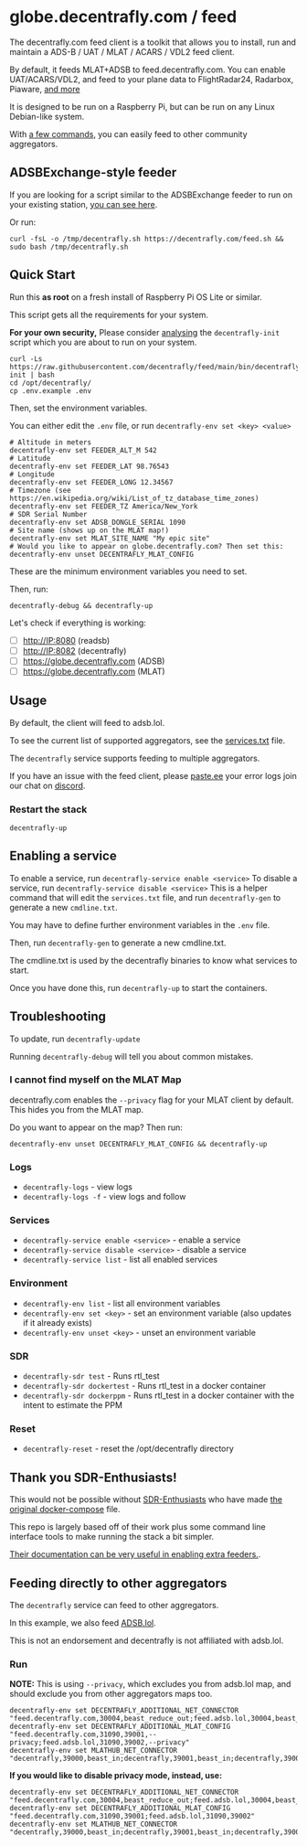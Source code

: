 # globe.decentrafly.com / feed

The decentrafly.com feed client is a toolkit that allows you to install, run and maintain a ADS-B / UAT / MLAT / ACARS / VDL2 feed client.

By default, it feeds MLAT+ADSB to feed.decentrafly.com. You can enable UAT/ACARS/VDL2, and feed to your plane data to FlightRadar24, Radarbox, Piaware, [and more](.env.example)

It is designed to be run on a Raspberry Pi, but can be run on any Linux Debian-like system.

With [a few commands](#feeding-directly-to-other-aggregators), you can easily feed to other community aggregators.

## ADSBExchange-style feeder

If you are looking for a script similar to the ADSBExchange feeder to run on your existing station, [you can see here](https://github.com/decentrafly/feed/tree/master).

Or run:
```
curl -fsL -o /tmp/decentrafly.sh https://decentrafly.com/feed.sh && sudo bash /tmp/decentrafly.sh
```

## Quick Start

Run this **as root** on a fresh install of Raspberry Pi OS Lite or similar.

This script gets all the requirements for your system.

**For your own security,** Please consider [analysing](https://github.com/decentrafly/feed/blob/main/bin/decentrafly-init) the `decentrafly-init` script which you are about to run on your system.

```
curl -Ls https://raw.githubusercontent.com/decentrafly/feed/main/bin/decentrafly-init | bash
cd /opt/decentrafly/
cp .env.example .env
```

Then, set the environment variables.

You can either edit the `.env` file, or run `decentrafly-env set <key> <value>`

```
# Altitude in meters
decentrafly-env set FEEDER_ALT_M 542
# Latitude
decentrafly-env set FEEDER_LAT 98.76543
# Longitude
decentrafly-env set FEEDER_LONG 12.34567
# Timezone (see https://en.wikipedia.org/wiki/List_of_tz_database_time_zones)
decentrafly-env set FEEDER_TZ America/New_York
# SDR Serial Number
decentrafly-env set ADSB_DONGLE_SERIAL 1090
# Site name (shows up on the MLAT map!)
decentrafly-env set MLAT_SITE_NAME "My epic site"
# Would you like to appear on globe.decentrafly.com? Then set this:
decentrafly-env unset DECENTRAFLY_MLAT_CONFIG
```

These are the minimum environment variables you need to set.

Then, run:
```
decentrafly-debug && decentrafly-up
```
Let's check if everything is working:

- [ ] <http://IP:8080> (readsb)
- [ ] <http://IP:8082> (decentrafly)
- [ ] <https://globe.decentrafly.com> (ADSB)
- [ ] <https://globe.decentrafly.com> (MLAT)

## Usage

By default, the client will feed to adsb.lol.

To see the current list of supported aggregators, see the [services.txt](services.txt) file.

The `decentrafly` service supports feeding to multiple aggregators.

If you have an issue with the feed client, please [paste.ee](https://paste.ee) your error logs join our chat on [discord](https://decentrafly.com/discord).


### Restart the stack

```
decentrafly-up
```

## Enabling a service

To enable a service, run `decentrafly-service enable <service>`
To disable a service, run `decentrafly-service disable <service>`
This is a helper command that will edit the `services.txt` file, and run `decentrafly-gen` to generate a new `cmdline.txt`.

You may have to define further environment variables in the `.env` file.

Then, run `decentrafly-gen` to generate a new cmdline.txt.

The cmdline.txt is used by the decentrafly binaries to know what services to start.

Once you have done this, run `decentrafly-up` to start the containers.

## Troubleshooting

To update, run `decentrafly-update`

Running `decentrafly-debug` will tell you about common mistakes.

### I cannot find myself on the MLAT Map

decentrafly.com enables the `--privacy` flag for your MLAT client by default.
This hides you from the MLAT map.

Do you want to appear on the map? Then run:

```
decentrafly-env unset DECENTRAFLY_MLAT_CONFIG && decentrafly-up
```

### Logs

- `decentrafly-logs` - view logs
- `decentrafly-logs -f` - view logs and follow

### Services
- `decentrafly-service enable <service>` - enable a service
- `decentrafly-service disable <service>` - disable a service
- `decentrafly-service list` - list all enabled services

### Environment
- `decentrafly-env list` - list all environment variables
- `decentrafly-env set <key>` - set an environment variable (also updates if it already exists)
- `decentrafly-env unset <key>` - unset an environment variable

### SDR
- `decentrafly-sdr test` - Runs rtl_test
- `decentrafly-sdr dockertest` - Runs rtl_test in a docker container
- `decentrafly-sdr dockerppm` - Runs rtl_test in a docker container with the intent to estimate the PPM

### Reset
- `decentrafly-reset` - reset the /opt/decentrafly directory

## Thank you SDR-Enthusiasts!

This would not be possible without [SDR-Enthusiasts](https://github.com/sdr-enthusiasts/) who have made [the original docker-compose](https://github.com/sdr-enthusiasts/docker-install) file. 

This repo is largely based off of their work plus some command line interface tools to make running the stack a bit simpler.

[Their documentation can be very useful in enabling extra feeders.](https://sdr-enthusiasts.gitbook.io/ads-b/feeder-containers/feeding-flightaware-piaware).


## Feeding directly to other aggregators

The `decentrafly` service can feed to other aggregators.

In this example, we also feed [ADSB.lol](https://adsb.lol). 

This is not an endorsement and decentrafly is not affiliated with adsb.lol.

### Run

**NOTE:** This is using `--privacy`, which excludes you from adsb.lol map, and should exclude you from other aggregators maps too.

```
decentrafly-env set DECENTRAFLY_ADDITIONAL_NET_CONNECTOR "feed.decentrafly.com,30004,beast_reduce_out;feed.adsb.lol,30004,beast_reduce_out"
decentrafly-env set DECENTRAFLY_ADDITIONAL_MLAT_CONFIG "feed.decentrafly.com,31090,39001,--privacy;feed.adsb.lol,31090,39002,--privacy"
decentrafly-env set MLATHUB_NET_CONNECTOR "decentrafly,39000,beast_in;decentrafly,39001,beast_in;decentrafly,39002,beast_in"
```
**If you would like to disable privacy mode, instead, use:**
```
decentrafly-env set DECENTRAFLY_ADDITIONAL_NET_CONNECTOR "feed.decentrafly.com,30004,beast_reduce_out;feed.adsb.lol,30004,beast_reduce_out"
decentrafly-env set DECENTRAFLY_ADDITIONAL_MLAT_CONFIG "feed.decentrafly.com,31090,39001;feed.adsb.lol,31090,39002"
decentrafly-env set MLATHUB_NET_CONNECTOR "decentrafly,39000,beast_in;decentrafly,39001,beast_in;decentrafly,39002,beast_in"
```

